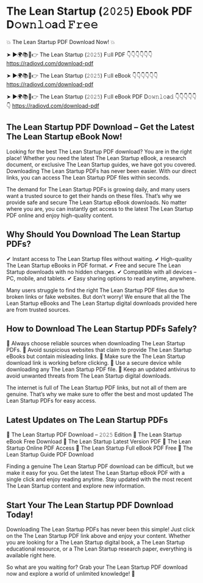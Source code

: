 # The Lean Startup (𝟸𝟶𝟸𝟻) Ebook PDF D𝚘𝚠𝚗𝚕𝚘a𝚍 𝙵𝚛𝚎𝚎

💥 The Lean Startup PDF Download Now! 💥

➤ ►🌍📚📱👉 The Lean Startup (𝟸𝟶𝟸𝟻) F𝚞ll PDF 👇👇👇👇👇👇
https://radiovd.com/download-pdf

➤ ►🌍📚📱👉 The Lean Startup (𝟸𝟶𝟸𝟻) F𝚞ll eBook 👇👇👇👇👇👇
https://radiovd.com/download-pdf

➤ ►🌍📚📱👉 The Lean Startup (𝟸𝟶𝟸𝟻) F𝚞ll eBook PDF D𝚘𝚠𝚗𝚕𝚘a𝚍 👇👇👇👇👇👇
https://radiovd.com/download-pdf

## The Lean Startup PDF Download – Get the Latest The Lean Startup eBook Now!

Looking for the best The Lean Startup PDF download? You are in the right place! Whether you need the latest The Lean Startup eBook, a research document, or exclusive The Lean Startup guides, we have got you covered. Downloading The Lean Startup PDFs has never been easier. With our direct links, you can access The Lean Startup PDF files within seconds.

The demand for The Lean Startup PDFs is growing daily, and many users want a trusted source to get their hands on these files. That’s why we provide safe and secure The Lean Startup eBook downloads. No matter where you are, you can instantly get access to the latest The Lean Startup PDF online and enjoy high-quality content.

## Why Should You Download The Lean Startup PDFs?

✔ Instant access to The Lean Startup files without waiting.
✔ High-quality The Lean Startup eBooks in PDF format.
✔ Free and secure The Lean Startup downloads with no hidden charges.
✔ Compatible with all devices – PC, mobile, and tablets.
✔ Easy sharing options to read anytime, anywhere.

Many users struggle to find the right The Lean Startup PDF files due to broken links or fake websites. But don’t worry! We ensure that all the The Lean Startup eBooks and The Lean Startup digital downloads provided here are from trusted sources.

## How to Download The Lean Startup PDFs Safely?

📌 Always choose reliable sources when downloading The Lean Startup PDFs.
📌 Avoid suspicious websites that claim to provide The Lean Startup eBooks but contain misleading links.
📌 Make sure the The Lean Startup download link is working before clicking.
📌 Use a secure device while downloading any The Lean Startup PDF file.
📌 Keep an updated antivirus to avoid unwanted threats from The Lean Startup digital downloads.

The internet is full of The Lean Startup PDF links, but not all of them are genuine. That’s why we make sure to offer the best and most updated The Lean Startup PDFs for easy access.

## Latest Updates on The Lean Startup PDFs

🔹 The Lean Startup PDF Download – 𝟸𝟶𝟸𝟻 Edition
🔹 The Lean Startup eBook Free Download
🔹 The Lean Startup Latest Version PDF
🔹 The Lean Startup Online PDF Access
🔹 The Lean Startup Full eBook PDF Free
🔹 The Lean Startup Guide PDF Download

Finding a genuine The Lean Startup PDF download can be difficult, but we make it easy for you. Get the latest The Lean Startup eBook PDF with a single click and enjoy reading anytime. Stay updated with the most recent The Lean Startup content and explore new information.

## Start Your The Lean Startup PDF Download Today!

Downloading The Lean Startup PDFs has never been this simple! Just click on the The Lean Startup PDF link above and enjoy your content. Whether you are looking for a The Lean Startup digital book, a The Lean Startup educational resource, or a The Lean Startup research paper, everything is available right here.

So what are you waiting for? Grab your The Lean Startup PDF download now and explore a world of unlimited knowledge! 🚀